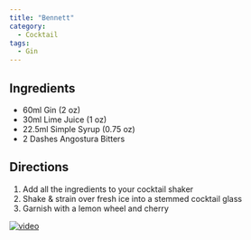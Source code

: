 ```yaml
---
title: "Bennett"
category:
  - Cocktail
tags:
  - Gin
---
```


## Ingredients
* 60ml Gin (2 oz)
* 30ml Lime Juice (1 oz)
* 22.5ml Simple Syrup (0.75 oz)
* 2 Dashes Angostura Bitters

## Directions
1. Add all the ingredients to your cocktail shaker
2. Shake & strain over fresh ice into a stemmed cocktail glass
3. Garnish with a lemon wheel and cherry

[![video](https://img.youtube.com/vi/2DCqcDk5hw0/0.jpg)](https://www.youtube.com/watch?v=2DCqcDk5hw0&t=576)
